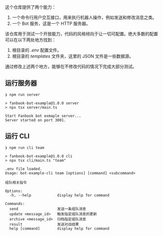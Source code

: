 这个仓库提供了两个能力：

1. 一个命令行用户交互接口，用来执行机器人操作，例如发送和修改消息之类。
2. 一个 Bot 服务，这是一个 HTTP 服务器。

该仓库用于测试一个开放能力，代码的风格倾向于让一切可配置。绝大多数的配置可以在以下两处地方找到：

1. 根目录的 *.env* 配置文件。
2. 根目录的 *templates* 文件夹，这里的 JSON 文件是一些数据源。

通过修改上述两个地方，能够在不修改代码的情况下完成大部分测试。

## 运行服务器

```shell
❯ npm run server

> fanbook-bot-example@1.0.0 server
> npx tsx server/main.ts

Start Fanbook bot exmaple server...
Server started on port 3001.
```

## 运行 CLI

```
❯ npm run cli team

> fanbook-bot-example@1.0.0 cli
> npx tsx cli/main.ts "team"

.env file loaded.
Usage: bot-example-cli team [options] [command] <subcommand>

组队相关指令

Options:
  -h, --help            display help for command

Commands:
  send                  发送一条组队消息
  update <message_id>   触发指定组队消息的更新
  archive <message_id>  归档指定组队消息
  result                发送对战结果
  help [command]        display help for command

```

